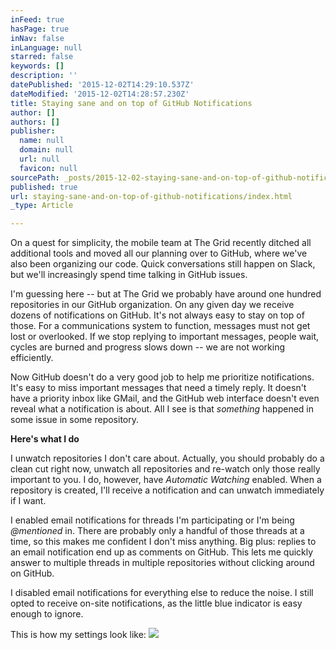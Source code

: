 ```yaml
---
inFeed: true
hasPage: true
inNav: false
inLanguage: null
starred: false
keywords: []
description: ''
datePublished: '2015-12-02T14:29:10.537Z'
dateModified: '2015-12-02T14:28:57.230Z'
title: Staying sane and on top of GitHub Notifications
author: []
authors: []
publisher:
  name: null
  domain: null
  url: null
  favicon: null
sourcePath: _posts/2015-12-02-staying-sane-and-on-top-of-github-notifications.md
published: true
url: staying-sane-and-on-top-of-github-notifications/index.html
_type: Article

---
```

On a quest for simplicity, the mobile team at The Grid recently ditched all additional tools and moved all our planning over to GitHub, where we've also been organizing our code. Quick conversations still happen on Slack, but we'll increasingly spend time talking in GitHub issues. 

I'm guessing here -- but at The Grid we probably have around one hundred repositories in our GitHub organization. On any given day we receive dozens of notifications on GitHub. It's not always easy to stay on top of those. For a communications system to function, messages must not get lost or overlooked. If we stop replying to important messages, people wait, cycles are burned and progress slows down -- we are not working efficiently.

Now GitHub doesn't do a very good job to help me prioritize notifications. It's easy to miss important messages that need a timely reply. It doesn't have a priority inbox like GMail, and the GitHub web interface doesn't even reveal what a notification is about. All I see is that _something_ happened in some issue in some repository. 

**Here's what I do**

I unwatch repositories I don't care about. Actually, you should probably do a clean cut right now, unwatch all repositories and re-watch only those really important to you. I do, however, have _Automatic Watching_ enabled. When a repository is created, I'll receive a notification and can unwatch immediately if I want.

I enabled email notifications for threads I'm participating or I'm being _@mentioned_ in. There are probably only a handful of those threads at a time, so this makes me confident I don't miss anything. Big plus: replies to an email notification end up as comments on GitHub. This lets me quickly answer to multiple threads in multiple repositories without clicking around on GitHub.

I disabled email notifications for everything else to reduce the noise. I still opted to receive on-site notifications, as the little blue indicator is easy enough to ignore.

This is how my settings look like:
![](https://the-grid-user-content.s3-us-west-2.amazonaws.com/c282a567-62b7-40e6-9e4a-fb971ecdb048.png)